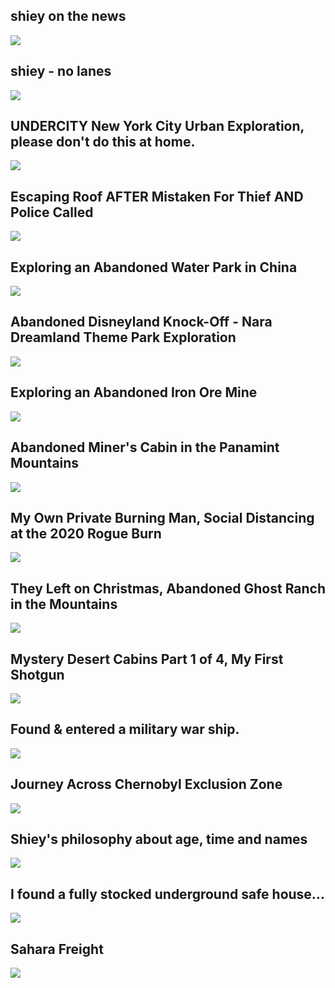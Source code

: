 shiey on the news
-----------------

[![]( /image/yid-C0lxenUSxfg.jpg)](https://www.youtube.com/watch?v=C0lxenUSxfg)

shiey - no lanes
----------------

[![]( /image/yid-SsjFzAvTacQ.jpg)](https://www.youtube.com/watch?v=SsjFzAvTacQ)

UNDERCITY New York City Urban Exploration, please don't do this at home.
------------------------------------------------------------------------

[![]( /image/yid-vWF3IDk9Gek.jpg)](https://www.youtube.com/watch?v=vWF3IDk9Gek)

Escaping Roof AFTER Mistaken For Thief AND Police Called
--------------------------------------------------------

[![]( /image/yid-2n67ruMj2rs.jpg)](https://www.youtube.com/watch?v=2n67ruMj2rs)

Exploring an Abandoned Water Park in China
------------------------------------------

[![]( /image/yid-PZfJDuHUPKE.jpg)](https://www.youtube.com/watch?v=PZfJDuHUPKE)

Abandoned Disneyland Knock-Off - Nara Dreamland Theme Park Exploration
----------------------------------------------------------------------

[![]( /image/yid-_SN8pGTw8ys.jpg)](https://www.youtube.com/watch?v=_SN8pGTw8ys)

Exploring an Abandoned Iron Ore Mine
------------------------------------

[![]( /image/yid-gj_MhEyMEcw.jpg)](https://www.youtube.com/watch?v=gj_MhEyMEcw)

Abandoned Miner's Cabin in the Panamint Mountains
-------------------------------------------------

[![]( /image/yid-EwTdgcZjn1M.jpg)](https://www.youtube.com/watch?v=EwTdgcZjn1M)

My Own Private Burning Man, Social Distancing at the 2020 Rogue Burn
--------------------------------------------------------------------

[![]( /image/yid-YBXglFsSbME.jpg)](https://www.youtube.com/watch?v=YBXglFsSbME)

They Left on Christmas, Abandoned Ghost Ranch in the Mountains
--------------------------------------------------------------

[![]( /image/yid-ZK8xZR_8SwY.jpg)](https://www.youtube.com/watch?v=ZK8xZR_8SwY)

Mystery Desert Cabins Part 1 of 4, My First Shotgun
---------------------------------------------------

[![]( /image/yid-PQgBxC6laQo.jpg)](https://www.youtube.com/watch?v=PQgBxC6laQo)

Found & entered a military war ship.
------------------------------------

[![]( /image/yid-6wuVjrXLsmY.jpg)](https://www.youtube.com/watch?v=6wuVjrXLsmY)

Journey Across Chernobyl Exclusion Zone
---------------------------------------

[![]( /image/yid-jGPjj4B_jEk.jpg)](https://www.youtube.com/watch?v=jGPjj4B_jEk)

Shiey's philosophy about age, time and names
--------------------------------------------

[![]( /image/yid-lOC55RNd5gk.jpg)](https://www.youtube.com/watch?v=lOC55RNd5gk)

I found a fully stocked underground safe house...
-------------------------------------------------

[![]( /image/yid-hv5lcQBv8mY.jpg)](https://www.youtube.com/watch?v=hv5lcQBv8mY)

Sahara Freight
--------------

[![]( /image/yid-JRuIUhK1vcc.jpg)](https://www.youtube.com/watch?v=JRuIUhK1vcc)